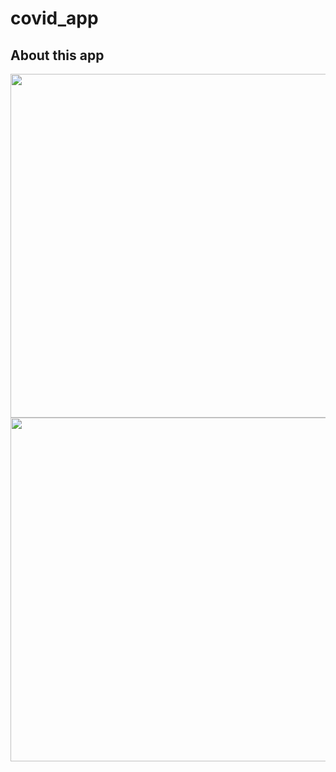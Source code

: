 # covid_app

## About this app

<img src="https://user-images.githubusercontent.com/111631451/192100089-a3b431fa-b8bf-4be4-81fc-f2f150777b7a.png" style="height:550px"/><img src="https://user-images.githubusercontent.com/111631451/192100155-aff7fbc8-80c2-45b3-95a5-7783eb1df676.png" style="height:550px"/>
